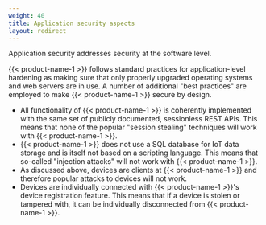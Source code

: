 ```yaml
---
weight: 40
title: Application security aspects
layout: redirect
---
```


Application security addresses security at the software level.

{{< product-name-1 >}} follows standard practices for application-level hardening as making sure that only properly upgraded operating systems and web servers are in use. A number of additional "best practices" are employed to make {{< product-name-1 >}} secure by design.

* All functionality of {{< product-name-1 >}} is coherently implemented with the same set of publicly documented, sessionless REST APIs. This  means that none of the popular "session stealing" techniques will work with {{< product-name-1 >}}.
* {{< product-name-1 >}} does not use a SQL database for IoT data storage and is itself not based on a scripting language. This means that so-called "injection attacks" will not work with {{< product-name-1 >}}.
* As discussed above, devices are clients at {{< product-name-1 >}} and therefore popular attacks to devices will not work.
* Devices are individually connected with {{< product-name-1 >}}'s device registration feature. This means that if a device is stolen or tampered with, it can be individually disconnected from {{< product-name-1 >}}.
